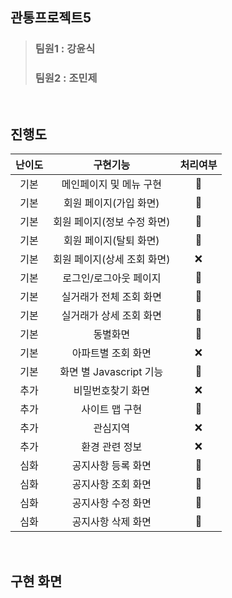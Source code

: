 ## 관통프로젝트5

> ### 팀원1 : 강윤식
>
> ### 팀원2 : 조민제

<br>

## 진행도

| 난이도 |          구현기능           | 처리여부 |
| :----: | :-------------------------: | :------: |
|  기본  |   메인페이지 및 메뉴 구현   |    💙    |
|  기본  |   회원 페이지(가입 화면)    |    💙    |
|  기본  | 회원 페이지(정보 수정 화면) |    💙    |
|  기본  |   회원 페이지(탈퇴 화면)    |    💙    |
|  기본  | 회원 페이지(상세 조회 화면) |    ❌    |
|  기본  |   로그인/로그아웃 페이지    |    💙    |
|  기본  |   실거래가 전체 조회 화면   |    💙    |
|  기본  |   실거래가 상세 조회 화면   |    💙    |
|  기본  |          동별화면           |    💙    |
|  기본  |     아파트별 조회 화면      |    ❌    |
|  기본  |   화면 별 Javascript 기능   |    💙    |
|  추가  |      비밀번호찾기 화면      |    ❌    |
|  추가  |       사이트 맵 구현        |    💙    |
|  추가  |          관심지역           |    ❌    |
|  추가  |       환경 관련 정보        |    ❌    |
|  심화  |     공지사항 등록 화면      |    💙    |
|  심화  |     공지사항 조회 화면      |    💙    |
|  심화  |     공지사항 수정 화면      |    💙    |
|  심화  |     공지사항 삭제 화면      |    💙    |

<br>

## 구현 화면

